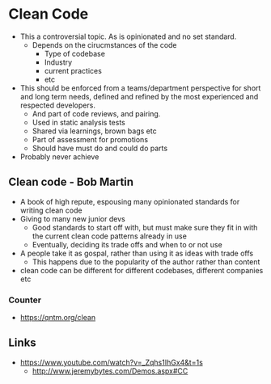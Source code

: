 # Clean Code

- This a controversial topic. As is opinionated and no set standard.
  - Depends on the cirucmstances of the code
    - Type of codebase
    - Industry
    - current practices
    - etc
- This should be enforced from a teams/department perspective for short and long term needs, defined and refined by the most experienced and respected developers.
  - And part of code reviews, and pairing.
  - Used in static analysis tests
  - Shared via learnings, brown bags etc
  - Part of assessment for promotions
  - Should have must do and could do parts
- Probably never achieve

## Clean code - Bob Martin

- A book of high repute, espousing many opinionated standards for writing clean code
- Giving to many new junior devs
  - Good standards to start off with, but must make sure they fit in with the current clean code patterns already in use
  - Eventually, deciding its trade offs and when to or not use 
- A people take it as gospal, rather than using it as ideas with trade offs
  - This happens due to the popularity of the author rather than content
- clean code can be different for different codebases, different companies etc

### Counter

- https://qntm.org/clean

## Links

- https://www.youtube.com/watch?v=_Zqhs1IhGx4&t=1s
  - http://www.jeremybytes.com/Demos.aspx#CC
